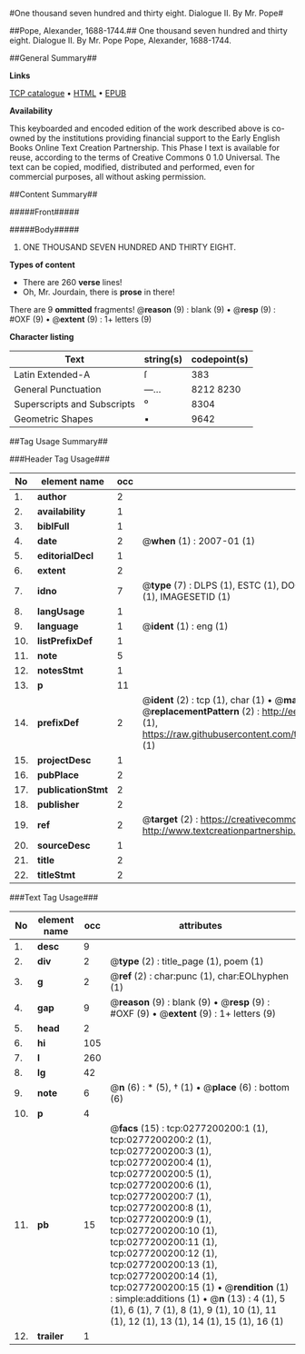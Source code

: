 #One thousand seven hundred and thirty eight. Dialogue II. By Mr. Pope#

##Pope, Alexander, 1688-1744.##
One thousand seven hundred and thirty eight. Dialogue II. By Mr. Pope
Pope, Alexander, 1688-1744.

##General Summary##

**Links**

[TCP catalogue](http://www.ota.ox.ac.uk/tcp/)  • 
[HTML](http://tei.it.ox.ac.uk/tcp/Texts-HTML/free/004/004809310.html)  • 
[EPUB](http://tei.it.ox.ac.uk/tcp/Texts-EPUB/free/004/004809310.epub)

**Availability**

This keyboarded and encoded edition of the
	       work described above is co-owned by the institutions
	       providing financial support to the Early English Books
	       Online Text Creation Partnership. This Phase I text is
	       available for reuse, according to the terms of Creative
	       Commons 0 1.0 Universal. The text can be copied,
	       modified, distributed and performed, even for
	       commercial purposes, all without asking permission.


##Content Summary##

#####Front#####

#####Body#####

1. ONE THOUSAND
SEVEN HUNDRED
AND
THIRTY EIGHT.

**Types of content**

  * There are 260 **verse** lines!
  * Oh, Mr. Jourdain, there is **prose** in there!

There are 9 **ommitted** fragments! 
 @__reason__ (9) : blank (9)  •  @__resp__ (9) : #OXF (9)  •  @__extent__ (9) : 1+ letters (9)

**Character listing**


|Text|string(s)|codepoint(s)|
|---|---|---|
|Latin Extended-A|ſ|383|
|General Punctuation|—…|8212 8230|
|Superscripts             and Subscripts|⁰|8304|
|Geometric Shapes|▪|9642|

##Tag Usage Summary##

###Header Tag Usage###

|No|element name|occ|attributes|
|---|---|---|---|
|1.|__author__|2||
|2.|__availability__|1||
|3.|__biblFull__|1||
|4.|__date__|2| @__when__ (1) : 2007-01 (1)|
|5.|__editorialDecl__|1||
|6.|__extent__|2||
|7.|__idno__|7| @__type__ (7) : DLPS (1), ESTC (1), DOCNO (1), TCP (1), GALEDOCNO (1), CONTENTSET (1), IMAGESETID (1)|
|8.|__langUsage__|1||
|9.|__language__|1| @__ident__ (1) : eng (1)|
|10.|__listPrefixDef__|1||
|11.|__note__|5||
|12.|__notesStmt__|1||
|13.|__p__|11||
|14.|__prefixDef__|2| @__ident__ (2) : tcp (1), char (1)  •  @__matchPattern__ (2) : ([0-9\-]+):([0-9IVX]+) (1), (.+) (1)  •  @__replacementPattern__ (2) : http://eebo.chadwyck.com/downloadtiff?vid=$1&page=$2 (1), https://raw.githubusercontent.com/textcreationpartnership/Texts/master/tcpchars.xml#$1 (1)|
|15.|__projectDesc__|1||
|16.|__pubPlace__|2||
|17.|__publicationStmt__|2||
|18.|__publisher__|2||
|19.|__ref__|2| @__target__ (2) : https://creativecommons.org/publicdomain/zero/1.0/ (1), http://www.textcreationpartnership.org/docs/. (1)|
|20.|__sourceDesc__|1||
|21.|__title__|2||
|22.|__titleStmt__|2||


###Text Tag Usage###

|No|element name|occ|attributes|
|---|---|---|---|
|1.|__desc__|9||
|2.|__div__|2| @__type__ (2) : title_page (1), poem (1)|
|3.|__g__|2| @__ref__ (2) : char:punc (1), char:EOLhyphen (1)|
|4.|__gap__|9| @__reason__ (9) : blank (9)  •  @__resp__ (9) : #OXF (9)  •  @__extent__ (9) : 1+ letters (9)|
|5.|__head__|2||
|6.|__hi__|105||
|7.|__l__|260||
|8.|__lg__|42||
|9.|__note__|6| @__n__ (6) : * (5), † (1)  •  @__place__ (6) : bottom (6)|
|10.|__p__|4||
|11.|__pb__|15| @__facs__ (15) : tcp:0277200200:1 (1), tcp:0277200200:2 (1), tcp:0277200200:3 (1), tcp:0277200200:4 (1), tcp:0277200200:5 (1), tcp:0277200200:6 (1), tcp:0277200200:7 (1), tcp:0277200200:8 (1), tcp:0277200200:9 (1), tcp:0277200200:10 (1), tcp:0277200200:11 (1), tcp:0277200200:12 (1), tcp:0277200200:13 (1), tcp:0277200200:14 (1), tcp:0277200200:15 (1)  •  @__rendition__ (1) : simple:additions (1)  •  @__n__ (13) : 4 (1), 5 (1), 6 (1), 7 (1), 8 (1), 9 (1), 10 (1), 11 (1), 12 (1), 13 (1), 14 (1), 15 (1), 16 (1)|
|12.|__trailer__|1||
